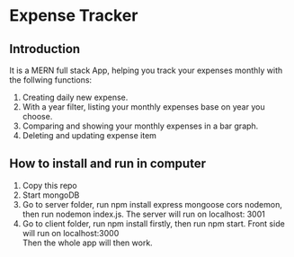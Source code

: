 # Expense Tracker

<h2>Introduction</h2>
<p>
It is a MERN full stack App, helping you track your expenses monthly with the follwing functions:
</p>
<ol>
<li>Creating daily new expense.</li>
<li>With a year filter, listing your monthly expenses base on year you choose.</li>
<li>Comparing and showing your monthly expenses in a bar graph.</li>
<li>Deleting and updating expense item </li>
</ol>

<h2>How to install and run in computer</h2>
<ol>
<li>Copy this repo </li>
<li>Start mongoDB</li>
<li>Go to server folder, run npm install express mongoose cors nodemon, then run nodemon index.js. The server will run on localhost: 3001</li>
<li>Go to client folder, run npm install firstly, then run npm start. Front side will run on localhost:3000</li>
Then the whole app will then work.

</ol>
